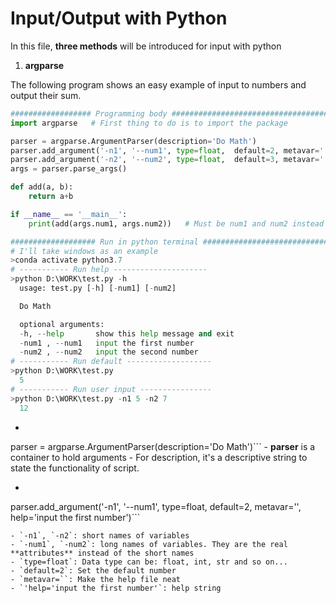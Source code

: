 # Input/Output with Python

In this file, **three methods** will be introduced for input with python
  1. **argparse**

The following program shows an easy example of input to numbers and output their sum.
```python
################## Programming body ###################################
import argparse   # First thing to do is to import the package

parser = argparse.ArgumentParser(description='Do Math')
parser.add_argument('-n1', '--num1', type=float,  default=2, metavar='', help='input the first number')
parser.add_argument('-n2', '--num2', type=float,  default=3, metavar='', help='input the second number')
args = parser.parse_args()

def add(a, b):
    return a+b

if __name__ == '__main__':
    print(add(args.num1, args.num2))   # Must be num1 and num2 instead of n1 and n2
```
```python
################### Run in python terminal ############################
# I'll take windows as an example
>conda activate python3.7
# ----------- Run help ---------------------
>python D:\WORK\test.py -h
  usage: test.py [-h] [-num1] [-num2]

  Do Math

  optional arguments:
  -h, --help       show this help message and exit
  -num1 , --num1   input the first number
  -num2 , --num2   input the second number
# ----------- Run default -------------------
>python D:\WORK\test.py
  5
# ----------- Run user input ----------------
>python D:\WORK\test.py -n1 5 -n2 7
  12
```
  - ```python
  parser = argparse.ArgumentParser(description='Do Math')```
    - **parser** is a container to hold arguments
    - For description, it's a descriptive string to state the functionality of script.
  - ```python
  parser.add_argument('-n1', '--num1', type=float,  default=2, metavar='', help='input the first number')```

    - `-n1`, `-n2`: short names of variables
    - `-num1`, `-num2`: long names of variables. They are the real **attributes** instead of the short names
    - `type=float`: Data type can be: float, int, str and so on...
    - `default=2`: Set the default number
    - `metavar=``: Make the help file neat
    - `'help='input the first number'`: help string
